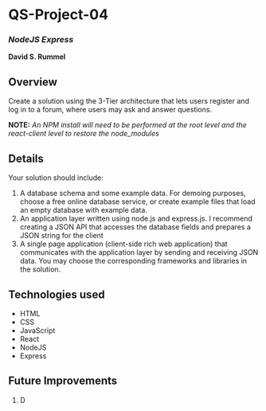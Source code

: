 # QS-Project-04
### *NodeJS Express*

**David S. Rummel**

## Overview
Create a solution using the 3-Tier architecture that lets users register and log in to a forum, where
users may ask and answer questions.

**NOTE:**
  *An NPM install will need to be performed at the root level and the react-client level to restore the node_modules*

## Details
Your solution should include:

1. A database schema and some example data. For demoing purposes, choose a free online
database service, or create example files that load an empty database with example data.
2. An application layer written using node.js and express.js. I recommend creating a JSON API
that accesses the database fields and prepares a JSON string for the client
3. A single page application (client-side rich web application) that communicates with the
application layer by sending and receiving JSON data. You may choose the corresponding
frameworks and libraries in the solution.

## Technologies used
* HTML
* CSS
* JavaScript
* React
* NodeJS
* Express

## Future Improvements
1. D
